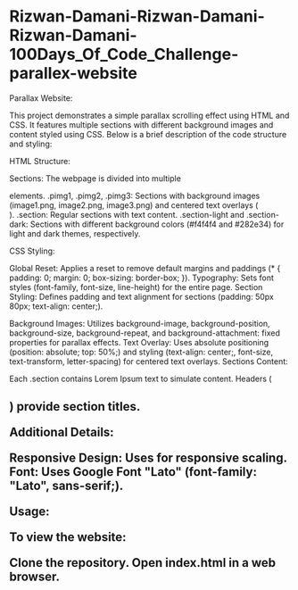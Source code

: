 # Rizwan-Damani-Rizwan-Damani-Rizwan-Damani-100Days_Of_Code_Challenge-parallex-website

Parallax Website:

This project demonstrates a simple parallax scrolling effect using HTML and CSS. It features multiple sections with different background images and content styled using CSS. Below is a brief description of the code structure and styling:

HTML Structure:

Sections: The webpage is divided into multiple <section> elements.
.pimg1, .pimg2, .pimg3: Sections with background images (image1.png, image2.png, image3.png) and centered text overlays (<div class="ptext">).
.section: Regular sections with text content.
.section-light and .section-dark: Sections with different background colors (#f4f4f4 and #282e34) for light and dark themes, respectively.

CSS Styling:

Global Reset: Applies a reset to remove default margins and paddings (* { padding: 0; margin: 0; box-sizing: border-box; }).
Typography: Sets font styles (font-family, font-size, line-height) for the entire page.
Section Styling: Defines padding and text alignment for sections (padding: 50px 80px; text-align: center;).

Background Images: Utilizes background-image, background-position, background-size, background-repeat, and background-attachment: fixed properties for parallax effects.
Text Overlay: Uses absolute positioning (position: absolute; top: 50%;) and styling (text-align: center;, font-size, text-transform, letter-spacing) for centered text overlays.
Sections Content:

Each .section contains Lorem Ipsum text to simulate content.
Headers (<h2>) provide section titles.

Additional Details:

Responsive Design: Uses <meta name="viewport"> for responsive scaling.
Font: Uses Google Font "Lato" (font-family: "Lato", sans-serif;).

Usage:

To view the website:

Clone the repository.
Open index.html in a web browser.
